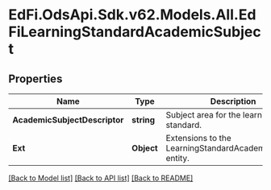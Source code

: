 # EdFi.OdsApi.Sdk.v62.Models.All.EdFiLearningStandardAcademicSubject

## Properties

Name | Type | Description | Notes
------------ | ------------- | ------------- | -------------
**AcademicSubjectDescriptor** | **string** | Subject area for the learning standard. | 
**Ext** | **Object** | Extensions to the LearningStandardAcademicSubject entity. | [optional] 

[[Back to Model list]](../README.md#documentation-for-models) [[Back to API list]](../README.md#documentation-for-api-endpoints) [[Back to README]](../README.md)

